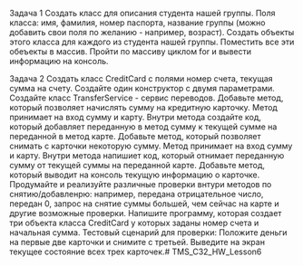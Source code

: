 Задача 1
Создать класс для описания студента нашей группы.
Поля класса: имя, фамилия, номер паспорта, название группы (можно добавить свои поля по желанию - например, возраст).
Создать объекты этого класса для каждого из студента нашей группы.
Поместить все эти обеъекты в массив.
Пройти по массиву циклом for и вывести информацию на консоль.


Задача 2
Создать класс CreditCard c полями номер счета, текущая сумма на счету.
Создайте один конструктор с двумя параметрами.
Создайте класс TransferService - сервис переводов.
Добавьте метод, который позволяет начислять сумму на кредитную карточку.
Метод принимает на вход сумму и карту. Внутри метода создайте код, который добавляет переданную в метод сумму к текущей сумме на переданной в метод карте.
Добавьте метод, который позволяет снимать с карточки некоторую сумму.
Метод принимает на вход сумму и карту. Внутри метода напишиет код, который отнимает переданную сумму от текущей суммы на переданной карте.
Добавьте метод, который выводит на консоль текущую информацию о карточке.
Продумайте и реализуйте различные проверки внтури методов по снятию/добавленрю: например, передана отрицательное число, передан 0, запрос на снятие суммы большей, чем сейчас на карте и другие возможные проверки.
Напишите программу, которая создает три объекта класса CreditCard у которых заданы номер счета и начальная сумма.
Тестовый сценарий для проверки:
Положите деньги на первые две карточки и снимите с третьей.
Выведите на экран текущее состояние всех трех карточек.# TMS_C32_HW_Lesson6
